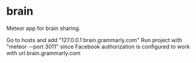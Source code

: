 brain
=====

Meteor app for brain sharing.

Go to hosts and add 
"127.0.0.1 brain.grammarly.com"
Run project with 
"meteor --port 3011"
since Facebook authorization is configured to work with url brain.grammarly.com